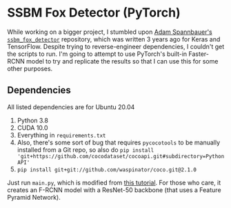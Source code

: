 # SSBM Fox Detector (PyTorch)

While working on a bigger project, I stumbled upon [Adam Spannbauer's `ssbm_fox_detector`](https://github.com/AdamSpannbauer/ssbm_fox_detector) repository, which was written 3 years ago for Keras and TensorFlow. 
Despite trying to reverse-engineer dependencies, I couldn't get the scripts to run.
I'm going to attempt to use PyTorch's built-in Faster-RCNN model to try and replicate the results so that I can use this for some other purposes.

## Dependencies
All listed dependencies are for Ubuntu 20.04
1. Python 3.8
2. CUDA 10.0
3. Everything in `requirements.txt`
4. Also, there's some sort of bug that requires `pycocotools` to be manually installed from a Git repo, so also do `pip install 'git+https://github.com/cocodataset/cocoapi.git#subdirectory=PythonAPI'`
5. `pip install git+git://github.com/waspinator/coco.git@2.1.0`

Just run `main.py`, which is modified from [this tutorial](https://pytorch.org/tutorials/intermediate/torchvision_tutorial.html#testing-forward-method-optional).
For those who care, it creates an F-RCNN model with a ResNet-50 backbone (that uses a Feature Pyramid Network).
